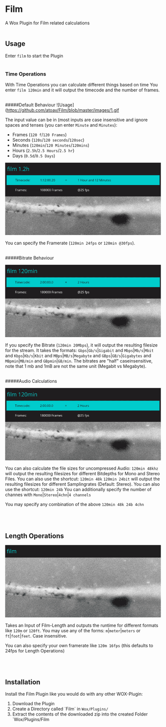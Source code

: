 # Film
A Wox Plugin for Film related calculations
<br><br>

## Usage
Enter `film` to start the Plugin
<br><br>

### Time Operations
With Time Operations you can calculate different things based on time
You enter `film 120min` and it will output the timecode and the number of frames.
<br><br>


#####Default Behaviour
![Usage](https://github.com/atoav/Film/blob/master/images/1.gif

The input value can be in (most inputs are case insensitive and ignore spaces and tenses (you can enter `Minute` and `Minutes`):
- Frames (`120 f`/`120 Frames`)
- Seconds (`120s`/`120 seconds`/`120sec`)
- Minutes (`120min`/`120 Minutes`/`120mins`)
- Hours (`2.5h`/`2.5 Hours`/`2.5 hr`)
- Days (`0.5d`/`0.5 Days`)

![FPS Usage](https://github.com/atoav/Film/blob/master/images/fps.gif)

You can specify the Framerate (`120min 24fps` or `120min @30fps`).
<br><br>

#####Bitrate Behaviour

![Bitrate Usage](https://github.com/atoav/Film/blob/master/images/bitrate.gif)

If you specify the Bitrate (`120min 20Mbps`), it will output the resulting filesize for the stream.
It takes the formats: `Gbps`|`Gb/s`|`Gigabit` and `Mbps`|`Mb/s`|`Mbit` and `Kbps`|`Kb/s`|`Kbit` and `MBps`|`MB/s`|`Megabyte` and `GBps`|`GB/s`|`Gigabytes` and `MBpmin`|`MB/min` and `GBpmin`|`GB/min`. The bitrates are "half" caseinsensitive, note that 1 mb and 1mB are not the same unit (Megabit vs Megabyte).
<br><br>

#####Audio Calculations

![Audio Calculations Usage](https://github.com/atoav/Film/blob/master/images/audio.gif)

You can also calculate the file sizes for uncompressed Audio:
`120min 48khz` will output the resulting filesizes for different Bitdepths for Mono and Stereo Files. You can also use the shortcut: `120min 48k`
`120min 24bit` will output the resulting filesizes for different Samplingrates (Default: Stereo). You can also use the shortcut: `120min 24b`
You can additionally specify the number of channes with `Mono`|`Stereo`|`4chn`|`4 channels`

You may specify any combination of the above `120min 48k 24b 4chn`
<br><br><br><br>


## Length Operations

![Length Operations Usage](https://github.com/atoav/Film/blob/master/images/length.gif)

Takes an Input of Film-Length and outputs the runtime for different formats like `120m` or `120ft`.
You may use any of the forms: `m`|`meter`|`meters` or `ft`|`foot`|`feet`. Case insensitive.

You can also specify your own framerate like `120m 16fps` (this defaults to 24fps for Length Operations)
<br><br><br><br>


## Installation
Install the Film Plugin like you would do with any other WOX-Plugin:

1. Download the Plugin
2. Create a Directory called ´Film´ in `Wox/Plugins/`
3. Extract the contents of the downloaded zip into the created Folder `Wox/Plugins/Film
